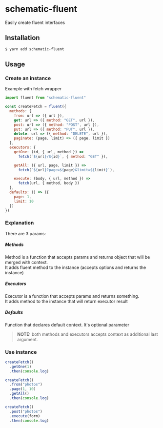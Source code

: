 # schematic-fluent

Easily create fluent interfaces

## Installation

```bash
$ yarn add schematic-fluent
```

## Usage

### Create an instance

Example with fetch wrapper

```js
import fluent from "schematic-fluent"

const createFetch = fluent({
  methods: {
    from: url => ({ url }),
    get: url => ({ method: "GET", url }),
    post: url => ({ method: "POST", url }),
    put: url => ({ method: "PUT", url }),
    delete: url => ({ method: "DELETE", url }),
    paginate: (page, limit) => ({ page, limit })
  },
  executors: {
    getOne: (id, { url, method }) => 
      fetch(`${url}/${id}`, { method: "GET" }),

    getAll: ({ url, page, limit }) =>
      fetch(`${url}?page=${page}&limit=${limit}`),

    execute: (body, { url, method }) => 
      fetch(url, { method, body })
  },
  defaults: () => ({
    page: 1,
    limit: 10
  })
})
```

### Explanation

There are 3 params:

##### Methods

Method is a function that accepts params and returns object that will be merged with context.  
It adds fluent method to the instance (accepts options and returns the instance)

##### Executors

Executor is a function that accepts params and returns something.  
It adds method to the instance that will return executor result

##### Defaults

Function that declares default context. It's optional parameter

> **NOTE:** both methods and executors accepts context as additional last argument.

### Use instance

```js
createFetch()
  .getOne(1)
  .then(console.log)

createFetch()
  .from("photos")
  .page(1, 10)
  .getAll()
  .then(console.log)

createFetch()
  .post("photos")
  .execute(form)
  .then(console.log)
```
